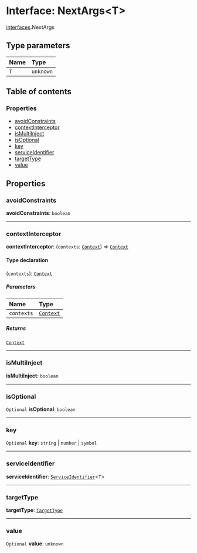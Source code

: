 # Interface: NextArgs\<T>

[interfaces](/en/auto-docs/editor/modules/interfaces.md).NextArgs

## Type parameters

| Name | Type |
| :------ | :------ |
| `T` | `unknown` |

## Table of contents

### Properties

* [avoidConstraints](/en/auto-docs/editor/interfaces/interfaces.NextArgs.md#avoidconstraints)
* [contextInterceptor](/en/auto-docs/editor/interfaces/interfaces.NextArgs.md#contextinterceptor)
* [isMultiInject](/en/auto-docs/editor/interfaces/interfaces.NextArgs.md#ismultiinject)
* [isOptional](/en/auto-docs/editor/interfaces/interfaces.NextArgs.md#isoptional)
* [key](/en/auto-docs/editor/interfaces/interfaces.NextArgs.md#key)
* [serviceIdentifier](/en/auto-docs/editor/interfaces/interfaces.NextArgs.md#serviceidentifier)
* [targetType](/en/auto-docs/editor/interfaces/interfaces.NextArgs.md#targettype)
* [value](/en/auto-docs/editor/interfaces/interfaces.NextArgs.md#value)

## Properties

### avoidConstraints

**avoidConstraints**: `boolean`

***

### contextInterceptor

**contextInterceptor**: (`contexts`: [`Context`](/en/auto-docs/editor/interfaces/interfaces.Context.md)) => [`Context`](/en/auto-docs/editor/interfaces/interfaces.Context.md)

#### Type declaration

(`contexts`): [`Context`](/en/auto-docs/editor/interfaces/interfaces.Context.md)

##### Parameters

| Name | Type |
| :------ | :------ |
| `contexts` | [`Context`](/en/auto-docs/editor/interfaces/interfaces.Context.md) |

##### Returns

[`Context`](/en/auto-docs/editor/interfaces/interfaces.Context.md)

***

### isMultiInject

**isMultiInject**: `boolean`

***

### isOptional

`Optional` **isOptional**: `boolean`

***

### key

`Optional` **key**: `string` | `number` | `symbol`

***

### serviceIdentifier

**serviceIdentifier**: [`ServiceIdentifier`](/en/auto-docs/editor/types/interfaces.ServiceIdentifier.md)<`T`>

***

### targetType

**targetType**: [`TargetType`](/en/auto-docs/editor/types/interfaces.TargetType.md)

***

### value

`Optional` **value**: `unknown`
